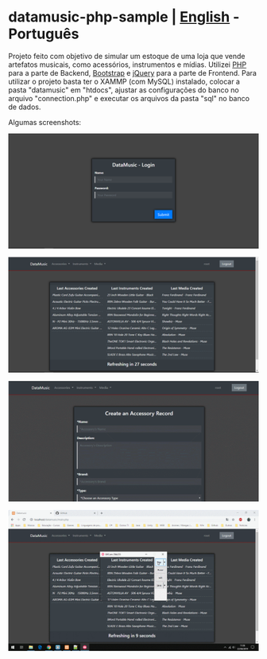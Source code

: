 # datamusic-php-sample | [English](README.md) - Português
Projeto feito com objetivo de simular um estoque de uma loja que vende artefatos musicais, 
como acessórios, instrumentos e mídias. 
Utilizei [PHP](https://www.php.net/) para a parte de Backend, 
[Bootstrap](https://getbootstrap.com/) e 
[jQuery](https://jquery.com/) para a parte de Frontend.
Para utilizar o projeto basta ter o XAMMP (com MySQL) instalado, colocar a pasta "datamusic" em "htdocs", 
ajustar as configurações do banco no arquivo "connection.php" e executar os arquivos da pasta "sql" no banco de dados.

Algumas screenshots:

![](screenshots/datamusic-login.PNG)

![](screenshots/datamusic-main.PNG)

![](screenshots/datamusic-create.gif)

![](screenshots/datamusic-search.gif)
